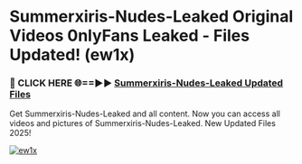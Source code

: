 # Summerxiris-Nudes-Leaked Original Videos 0nlyFans Leaked - Files Updated! (ew1x)

<h3>🔴 CLICK HERE 🌐==►► <a href="https://tinyurl.com/yc6ubb5a" rel="nofollow">Summerxiris-Nudes-Leaked Updated Files</a></h3>

Get Summerxiris-Nudes-Leaked and all content. Now you can access all videos and pictures of Summerxiris-Nudes-Leaked. New Updated Files 2025!

[![ew1x](https://i.imgur.com/7eu0CRL.gif)](https://tinyurl.com/yc6ubb5a)
